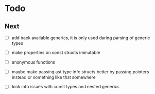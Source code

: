 # Todo

## Next

- [ ] add back available generics, it is only used during parsing of generic types

- [ ] make properties on const structs immutable
- [ ] anonymous functions
- [ ] maybe make passing ast type info structs better by passing pointers instead
      or something like that somewhere
- [ ] look into issues with const types and nested generics
